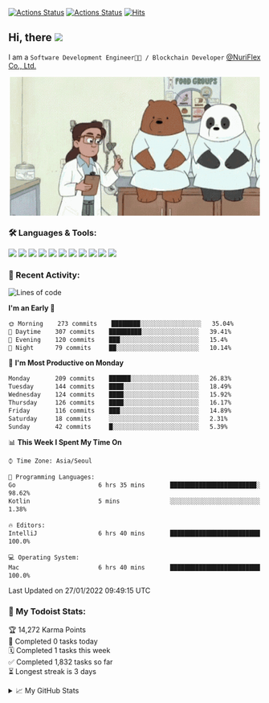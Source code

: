 
[![Actions Status](https://github.com/ddok2/ddok2/workflows/Todoist%20Readme/badge.svg)](https://github.com/ddok2/ddok2/actions)
[![Actions Status](https://github.com/ddok2/ddok2/workflows/wakatime-stats/badge.svg)](https://github.com/ddok2/ddok2/actions)
[![Hits](https://hits.seeyoufarm.com/api/count/incr/badge.svg?url=https%3A%2F%2Fgithub.com%2Fddok2&count_bg=%23FF9595&title_bg=%23555555&icon=github.svg&icon_color=%23FFFFFF&title=hits&edge_flat=false)](https://hits.seeyoufarm.com)

<!-- ![visitors](https://visitor-badge.laobi.icu/badge?page_id=ddok2.ddok2) -->
## Hi, there <img src="https://raw.githubusercontent.com/MartinHeinz/MartinHeinz/master/wave.gif" width="25px">

I am a `Software Development Engineer🧑‍💻 / Blockchain Developer` [@NuriFlex Co., Ltd.](https://nuriflex.com)


<p align="center">
<img align="center" alt="GIF" src="img/debugging.gif" />
</p>


### 🛠 Languages & Tools:
<p>
    <img src="https://img.shields.io/badge/go-%2300ADD8.svg?&style=for-the-badge&logo=go&logoColor=white"/>
    <img src="https://img.shields.io/badge/node.js%20-%2343853D.svg?&style=for-the-badge&logo=node.js&logoColor=white"/>
    <img src="https://img.shields.io/badge/javascript%20-%23323330.svg?&style=for-the-badge&logo=javascript&logoColor=%23F7DF1E"/>
    <img src="https://img.shields.io/badge/typescript%20-%23007ACC.svg?&style=for-the-badge&logo=typescript&logoColor=white"/>
    <img src="https://img.shields.io/badge/python%20-%2314354C.svg?&style=for-the-badge&logo=python&logoColor=white"/>
    <img src="https://img.shields.io/badge/react%20-%2320232a.svg?&style=for-the-badge&logo=react&logoColor=%2361DAFB"/>
    <img src="https://img.shields.io/badge/AWS%20-%23FF9900.svg?&style=for-the-badge&logo=amazon-aws&logoColor=white"/>
    <img src="https://img.shields.io/badge/Google%20Cloud%20-%234285F4.svg?&style=for-the-badge&logo=google-cloud&logoColor=white"/>
    <img src="https://img.shields.io/badge/docker%20-%230db7ed.svg?&style=for-the-badge&logo=docker&logoColor=white"/>
    <img src="https://img.shields.io/badge/kubernetes%20-%23326ce5.svg?&style=for-the-badge&logo=kubernetes&logoColor=white"/>
    <img src="https://img.shields.io/badge/ansible%20-%231A1918.svg?&style=for-the-badge&logo=ansible&logoColor=white"/>
</p>

### 🌈 Recent Activity:
<!--START_SECTION:waka-->
![Lines of code](https://img.shields.io/badge/From%20Hello%20World%20I%27ve%20Written-274%20Thousand%20lines%20of%20code-blue)

**I'm an Early 🐤** 

```text
🌞 Morning    273 commits    ████████░░░░░░░░░░░░░░░░░   35.04% 
🌆 Daytime    307 commits    █████████░░░░░░░░░░░░░░░░   39.41% 
🌃 Evening    120 commits    ███░░░░░░░░░░░░░░░░░░░░░░   15.4% 
🌙 Night      79 commits     ██░░░░░░░░░░░░░░░░░░░░░░░   10.14%

```
📅 **I'm Most Productive on Monday** 

```text
Monday       209 commits    ██████░░░░░░░░░░░░░░░░░░░   26.83% 
Tuesday      144 commits    ████░░░░░░░░░░░░░░░░░░░░░   18.49% 
Wednesday    124 commits    ████░░░░░░░░░░░░░░░░░░░░░   15.92% 
Thursday     126 commits    ████░░░░░░░░░░░░░░░░░░░░░   16.17% 
Friday       116 commits    ███░░░░░░░░░░░░░░░░░░░░░░   14.89% 
Saturday     18 commits     ░░░░░░░░░░░░░░░░░░░░░░░░░   2.31% 
Sunday       42 commits     █░░░░░░░░░░░░░░░░░░░░░░░░   5.39%

```


📊 **This Week I Spent My Time On** 

```text
⌚︎ Time Zone: Asia/Seoul

💬 Programming Languages: 
Go                       6 hrs 35 mins       ████████████████████████░   98.62% 
Kotlin                   5 mins              ░░░░░░░░░░░░░░░░░░░░░░░░░   1.38%

🔥 Editors: 
IntelliJ                 6 hrs 40 mins       █████████████████████████   100.0%

💻 Operating System: 
Mac                      6 hrs 40 mins       █████████████████████████   100.0%

```


 Last Updated on 27/01/2022 09:49:15 UTC
<!--END_SECTION:waka-->

### 🚧 My Todoist Stats:
<!-- TODO-IST:START -->
🏆  14,272 Karma Points           
🌸  Completed 0 tasks today           
🗓  Completed 1 tasks this week           
✅  Completed 1,832 tasks so far           
⏳  Longest streak is 3 days
<!-- TODO-IST:END -->

<details>
<summary>📈 My GitHub Stats</summary>
<p align="center"> <img src="https://github-readme-stats.vercel.app/api?username=ddok2&show_icons=true" alt="ddok2" />
</details>
